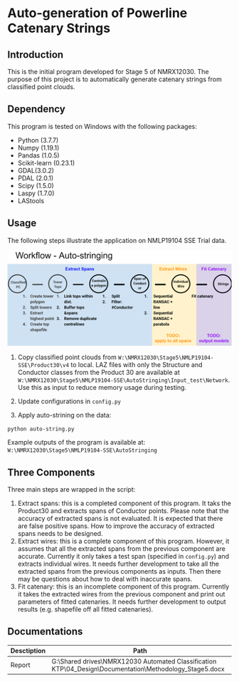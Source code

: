 ﻿# Auto-generation of Powerline Catenary Strings

## Introduction
This is the initial program developed for Stage 5 of NMRX12030. The purpose of this project is to automatically generate catenary strings from classified point clouds.

## Dependency
This program is tested on Windows with the following packages:

 - Python (3.7.7)
 - Numpy (1.19.1)
 - Pandas (1.0.5)
 - Scikit-learn (0.23.1)
 - GDAL(3.0.2)
 - PDAL (2.0.1)
 - Scipy (1.5.0)
 - Laspy (1.7.0)
 - LAStools

## Usage

The following steps illustrate the application on NMLP19104 SSE Trial data.

![workflow](images/workflow.png)

1. Copy classified point clouds from `W:\NMRX12030\Stage5\NMLP19104-SSE\Product30\v4` to local. LAZ files with only the Structure and Conductor classes from the Product 30 are available at `W:\NMRX12030\Stage5\NMLP19104-SSE\AutoStringing\Input_test\Network`. Use this as input to reduce memory usage during testing.

2. Update configurations in `config.py`
3. Apply auto-strining on the data:
```shell
python auto-string.py
```
Example outputs of the program is available at: `W:\NMRX12030\Stage5\NMLP19104-SSE\AutoStringing`
## Three Components
Three main steps are wrapped in the script:
1. Extract spans: this is a completed component of this program. It taks the Product30 and extracts spans of Conductor points. Please note that the accuracy of extracted spans is not evaluated. It is expected that there are false positive spans. How to improve the accuracy of extracted spans needs to be designed.
2. Extract wires: this is a complete component of this program. However, it assumes that all the extracted spans from the previous component are accurate. Currently it only takes a test span (specified in `config.py`) and extracts individual wires. It needs further development to take all the extracted spans from the previous components as inputs. Then there may be questions about how to deal with inaccurate spans.
3. Fit catenary: this is an incomplete component of this program. Currently it takes the extracted wires from the previous component and print out parameters of fitted catenaries. It needs further development to output results (e.g. shapefile off all fitted catenaries). 
## Documentations
| Desctiption | Path |
|--|--|
| Report | G:\Shared drives\NMRX12030 Automated Classification KTP\04_Design\Documentation\Methodology_Stage5.docx |